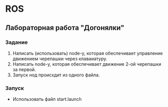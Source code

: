 # ROS

## Лабораторная работа "Догонялки"

### Задание
1. Написать (использовать) node-у, которая обеспечивает управление движением черепашки через клаваиатуру.
2. Написать node-у, которая обеспечивает движение 2-ой черепашки за первой.
3. Запуск нод происхдит из одного файла.

### Запуск
- Использовать файл start.launch
